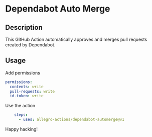 # Dependabot Auto Merge

## Description
This GitHub Action automatically approves and merges pull requests created by Dependabot.

## Usage

Add permissions

```yaml
permissions:
  contents: write
  pull-requests: write
  id-token: write
```

Use the action

```yaml
    steps:
      - uses: allegro-actions/dependabot-automerge@v1
```

Happy hacking!
